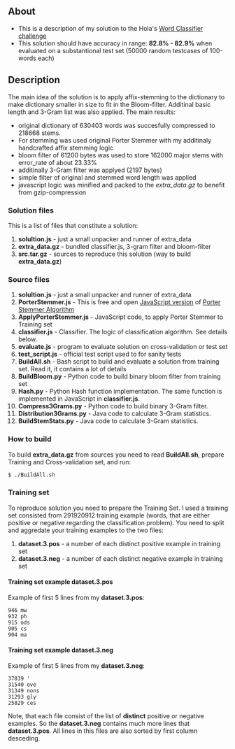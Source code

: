## About
- This is a description of my solution to the Hola's [Word Classifier challenge](https://github.com/hola/challenge_word_classifier)
- This solution should have accuracy in range: **82.8% - 82.9%** when evaluated on a substantional test set (50000 random testcases of 100-words each)

## Description
The main idea of the solution is to apply affix-stemming to the dictionary to make dictionary smaller in size to fit in the Bloom-filter. Additinal basic length and 3-Gram list was also applied. The main results:
- original dictionary of 630403 words was succesfully compressed to 218668 stems.
- For stemming was used original Porter Stemmer with my additinaly handcrafted affix stemming logic
- bloom filter of 61200 bytes was used to store 162000 major stems with error_rate of about 23.33%
- additinally 3-Gram filter was applyed (2197 bytes)
- simple filter of original and stemmed word length was applied
- javascript logic was minified and packed to the *extra_data.gz* to benefit from gzip-compression
 
### Solution files
This is a list of files that constitute a solution:
1. **solultion.js** - just a small unpacker and runner of extra_data
2. **extra_data.gz** - bundled classifier.js, 3-gram filter and bloom-filter
3. **src.tar.gz** - sources to reproduce this solution (way to build **extra_data.gz**)

### Source files
1. **solultion.js** - just a small unpacker and runner of extra_data
2. **PorterStemmer.js** - This is free and open [JavaScript version](http://tartarus.org/martin/PorterStemmer/js.txt)  of [Porter Stemmer Algorithm](http://www.tartarus.org/~martin/PorterStemmer)
3. **ApplyPorterStemmer.js** - JavaScript code, to apply Porter Stemmer to Training set
4. **classifier.js** - Classifier. The logic of classification algorithm. See details below.
5. **evaluate.js** - program to evaluate solution on cross-validation or test set
6. **test_script.js** - official test script used to for sanity tests
7. **BuildAll.sh** - Bash script to build and evaluate a solution from training set. Read it, it contains a lot of details
8. **BuildBloom.py** - Python code to build binary bloom filter from training set
9. **Hash.py** - Python Hash function implementation. The same function is implemented in JavaScript in **classifier.js**.
10. **Compress3Grams.py** - Python code to build binary 3-Gram filter.
11. **Distribution3Grams.py** - Java code to calculate 3-Gram statistics.
12. **BuildStemStats.py** - Java code to calculate 3-Gram statistics.
 
### How to build
To build **extra_data.gz** from sources you need to read **BuildAll.sh**, prepare Training and Cross-validation set, and run:
```sh
$ ./BuildAll.sh
```

### Training set
To reproduce solution you need to prepare the Training Set. I used a training set consisted from 291920912 training example (words, that are either positive or negative regarding the classification problem). You need to split and aggredate your training examples to the two files:
1. **dataset.3.pos** - a number of each distinct positive example in training set
2. **dataset.3.neg** - a number of each distinct negative example in training set

#### Training set example **dataset.3.pos**
Example of first 5 lines from my **dataset.3.pos**:
```
946 mw
932 ph
915 ods
905 cs
904 ma
```
#### Training set example **dataset.3.neg**
Example of first 5 lines from my **dataset.3.neg**:
```
37839 '
31540 ove
31349 nons
31293 gly
25829 ces
```

Note, that each file consist of the list of **distinct** positive or negative examples. So the **dataset.3.neg** contains much more lines that **dataset.3.pos**. All lines in this files are also sorted by first column desceding.


